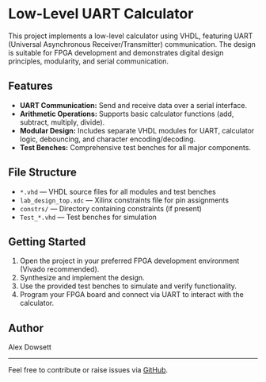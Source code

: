 # Low-Level UART Calculator

This project implements a low-level calculator using VHDL, featuring UART (Universal Asynchronous Receiver/Transmitter) communication. The design is suitable for FPGA development and demonstrates digital design principles, modularity, and serial communication.

## Features
- **UART Communication:** Send and receive data over a serial interface.
- **Arithmetic Operations:** Supports basic calculator functions (add, subtract, multiply, divide).
- **Modular Design:** Includes separate VHDL modules for UART, calculator logic, debouncing, and character encoding/decoding.
- **Test Benches:** Comprehensive test benches for all major components.

## File Structure
- `*.vhd` — VHDL source files for all modules and test benches
- `lab_design_top.xdc` — Xilinx constraints file for pin assignments
- `constrs/` — Directory containing constraints (if present)
- `Test_*.vhd` — Test benches for simulation

## Getting Started
1. Open the project in your preferred FPGA development environment (Vivado recommended).
2. Synthesize and implement the design.
3. Use the provided test benches to simulate and verify functionality.
4. Program your FPGA board and connect via UART to interact with the calculator.

## Author
Alex Dowsett

---
Feel free to contribute or raise issues via [GitHub](https://github.com/AlexCDowsett/vhdl-calculator). 